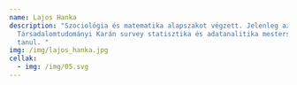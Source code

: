 ```yaml
---
name: Lajos Hanka
description: "Szociológia és matematika alapszakot végzett. Jelenleg az ELTE
  Társadalomtudományi Karán survey statisztika és adatanalitika mesterszakon
  tanul. "
img: /img/lajos_hanka.jpg
cellak:
  - img: /img/05.svg
---
```

